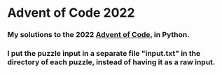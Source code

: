 # Advent of Code 2022

### My solutions to the 2022 [Advent of Code](https://adventofcode.com/), in Python.

### I put the puzzle input in a separate file "input.txt" in the directory of each puzzle, instead of having it as a raw input.